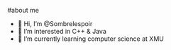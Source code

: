 #about me
- 👋 Hi, I’m @Sombrelespoir
- 👀 I’m interested in C++ & Java
- 🌱 I’m currently learning computer science at XMU


<!---
Sombrelespoir/Sombrelespoir is a ✨ special ✨ repository because its `README.md` (this file) appears on your GitHub profile.
You can click the Preview link to take a look at your changes.
--->
